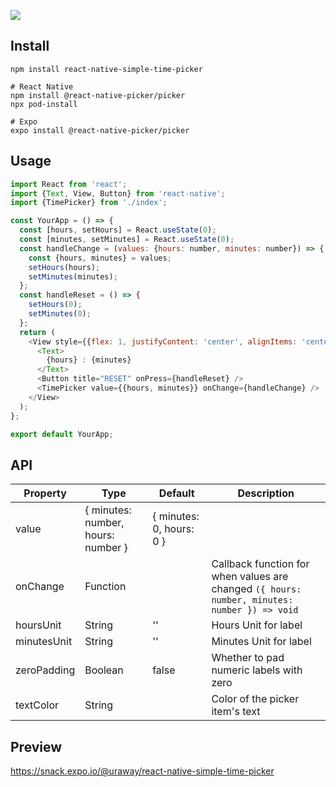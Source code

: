 ![](https://i.imgur.com/z47iHvd.png)

## Install

```
npm install react-native-simple-time-picker

# React Native
npm install @react-native-picker/picker
npx pod-install

# Expo
expo install @react-native-picker/picker
```

## Usage

```javascript
import React from 'react';
import {Text, View, Button} from 'react-native';
import {TimePicker} from './index';

const YourApp = () => {
  const [hours, setHours] = React.useState(0);
  const [minutes, setMinutes] = React.useState(0);
  const handleChange = (values: {hours: number, minutes: number}) => {
    const {hours, minutes} = values;
    setHours(hours);
    setMinutes(minutes);
  };
  const handleReset = () => {
    setHours(0);
    setMinutes(0);
  };
  return (
    <View style={{flex: 1, justifyContent: 'center', alignItems: 'center'}}>
      <Text>
        {hours} : {minutes}
      </Text>
      <Button title="RESET" onPress={handleReset} />
      <TimePicker value={{hours, minutes}} onChange={handleChange} />
    </View>
  );
};

export default YourApp;
```

## API

| Property    | Type                               | Default                  | Description                                                                                  |
| ----------- | ---------------------------------- | ------------------------ | -------------------------------------------------------------------------------------------- |
| value       | { minutes: number, hours: number } | { minutes: 0, hours: 0 } |                                                                                              |
| onChange    | Function                           |                          | Callback function for when values are changed `({ hours: number, minutes: number }) => void` |
| hoursUnit   | String                             | ''                       | Hours Unit for label                                                                         |
| minutesUnit | String                             | ''                       | Minutes Unit for label                                                                       |
| zeroPadding | Boolean                            | false                    | Whether to pad numeric labels with zero                                                      |
| textColor   | String                             |                          | Color of the picker item's text                                                              |

## Preview

https://snack.expo.io/@uraway/react-native-simple-time-picker
